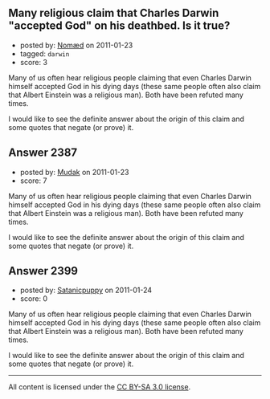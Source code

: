 ## Many religious claim that Charles Darwin "accepted God" on his deathbed. Is it true?

- posted by: [Nomæd](https://stackexchange.com/users/-1/27-nom-d) on 2011-01-23
- tagged: `darwin`
- score: 3

Many of us often hear religious people claiming that even Charles Darwin himself accepted God in his dying days (these same people often also claim that Albert Einstein was a religious man). Both have been refuted many times. 

I would like to see the definite answer about the origin of this claim and some quotes that negate (or prove) it.


## Answer 2387

- posted by: [Mudak](https://stackexchange.com/users/-1/205-mudak) on 2011-01-23
- score: 7

Many of us often hear religious people claiming that even Charles Darwin himself accepted God in his dying days (these same people often also claim that Albert Einstein was a religious man). Both have been refuted many times. 

I would like to see the definite answer about the origin of this claim and some quotes that negate (or prove) it.


## Answer 2399

- posted by: [Satanicpuppy](https://stackexchange.com/users/-1/169-satanicpuppy) on 2011-01-24
- score: 0

Many of us often hear religious people claiming that even Charles Darwin himself accepted God in his dying days (these same people often also claim that Albert Einstein was a religious man). Both have been refuted many times. 

I would like to see the definite answer about the origin of this claim and some quotes that negate (or prove) it.



---

All content is licensed under the [CC BY-SA 3.0 license](https://creativecommons.org/licenses/by-sa/3.0/).
